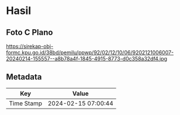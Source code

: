 # Hasil

## Foto C Plano

https://sirekap-obj-formc.kpu.go.id/38bd/pemilu/ppwp/92/02/12/10/06/9202121006007-20240214-155557--a8b78a4f-1845-4915-8773-d0c358a32df4.jpg


## Metadata

| Key        | Value               |
| ---------- | ------------------- |
| Time Stamp | 2024-02-15 07:00:44 |



